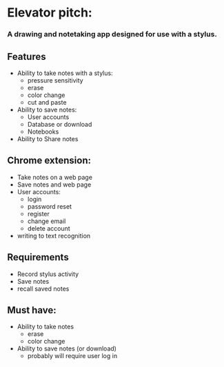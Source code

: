 # Elevator pitch:
### A drawing and notetaking app designed for use with a stylus.



## Features
  * Ability to take notes with a stylus:
    * pressure sensitivity
    * erase
    * color change
    * cut and paste
  * Ability to save notes:
    * User accounts
    * Database or download
    * Notebooks    
  * Ability to Share notes


## Chrome extension:
  * Take notes on a web page
  * Save notes and web page
  * User accounts:
    * login
    * password reset
    * register
    * change email
    * delete account
  * writing to text recognition




## Requirements
  * Record stylus activity
  * Save notes
  * recall saved notes


## Must have: 
* Ability to take notes
  * erase
  * color change
* Ability to save notes (or download)
  * probably will require user log in

